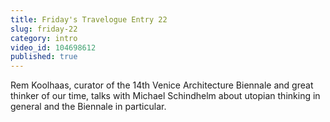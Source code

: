 ```yaml
---
title: Friday's Travelogue Entry 22
slug: friday-22
category: intro
video_id: 104698612
published: true
---
```


Rem Koolhaas, curator of the 14th Venice Architecture Biennale and great thinker of our time, talks with Michael Schindhelm about utopian thinking in general and the Biennale in particular. 

